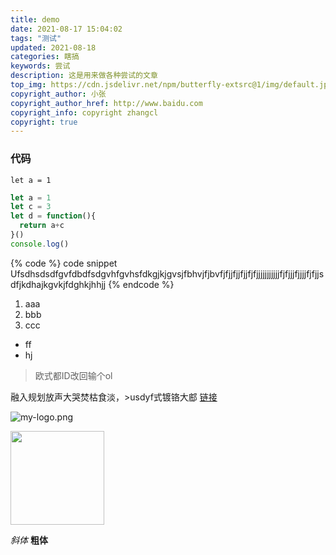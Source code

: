 ```yaml
---
title: demo
date: 2021-08-17 15:04:02
tags: "测试"
updated: 2021-08-18
categories: 瞎搞
keywords: 尝试
description: 这是用来做各种尝试的文章
top_img: https://cdn.jsdelivr.net/npm/butterfly-extsrc@1/img/default.jpg
copyright_author: 小张
copyright_author_href: http://www.baidu.com
copyright_info: copyright zhangcl
copyright: true
---
```


### 代码
```let a = 1```
```javascript 匿名函数
let a = 1
let c = 3
let d = function(){
  return a+c
}()
console.log()
```

{% code %}
code snippet Ufsdhsdsdfgvfdbdfsdgvhfgvhsfdkgjkjgvsjfbhvjfjbvfjfjjfjjfjjfjfjjjjjjjjjjjfjfjjjfjjjjfjfjjsdfjkdhajkgvkjfdghkjhhjj
{% endcode %}

1. aaa
2. bbb
3. ccc

* ff
* hj

> 欧式都ID改回输个ol

融入规划放声大哭焚枯食淡，>usdyf式镀铬大䣌
[链接](http://www.baidu.com "这是一个百度链接")

![my-logo.png](https://file.iviewui.com/weapp/dist/e5da9fdc97a0b3fb16c115d379820583.jpg)

<img src="https://file.iviewui.com/weapp/dist/e5da9fdc97a0b3fb16c115d379820583.jpg" style="width:150px;height=150px;"/>

*斜体*
**粗体**
